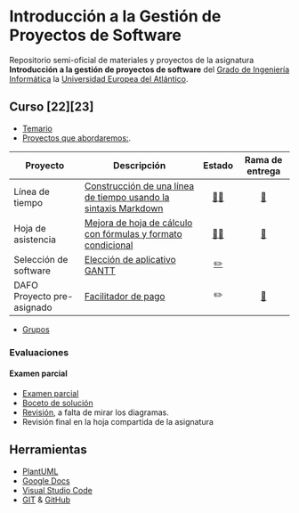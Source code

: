 # Introducción a la Gestión de Proyectos de Software

Repositorio semi-oficial de materiales y proyectos de la asignatura **Introducción a la gestión de proyectos de software** del [Grado de Ingeniería Informática](https://www.uneatlantico.es/escuela-politecnica-superior/estudios-grado-oficial-en-ingenieria-informatica) la [Universidad Europea del Atlántico](https://www.uneatlantico.es). 

## Curso [22][23]

* [Temario](docs/temario.md)
* [Proyectos que abordaremos:](docs/proyectos.md).

<div align="center">

|Proyecto|Descripción|Estado|Rama de entrega
|-|-|:-:|:-:
|Línea de tiempo|[Construcción de una línea de tiempo usando la sintaxis Markdown](./proyectos/001-lineaDeTiempo/)|[:mag_right::page_facing_up:](https://github.com/mmasias/iGPySw-22-23/pulls?q=is%3Apr+label%3AEvaluacionContinua-001+)|[:link:](https://github.com/mmasias/iGPySw-22-23/tree/Entrega-Evaluacion-Continua-1/proyectos/001-lineaDeTiempo)
|Hoja de asistencia|[Mejora de hoja de cálculo con fórmulas y formato condicional](./proyectos/002-propuestaMejoraHoja/)|[:mag_right::page_facing_up:](https://github.com/mmasias/iGPySw-22-23/pulls?q=is%3Apr+label%3AEvaluacionContinua-002+)|[:link:](https://github.com/mmasias/iGPySw-22-23/tree/Entrega-Evaluacion-Continua-2/proyectos/002-propuestaMejoraHoja)
|Selección de software|[Elección de aplicativo GANTT](./proyectos/003-DiagramaDeGantt/README.md)|[:pencil2:](https://docs.google.com/spreadsheets/d/1QMFJ8aK745agAT7zkVA07xLlue6UJ3i7X2Uw7SW7OrI/edit?usp=sharing)
|DAFO Proyecto pre-asignado|[Facilitador de pago](./proyectos/004-FacilitadorDePago/README.md)|:pencil2:|[:link:](https://github.com/mmasias/iGPySw-22-23/tree/Entrega-Evaluacion-Continua-4/proyectos/004-facilitadorDePago)

</div>

* [Grupos](docs/grupos.md)

 ### Evaluaciones

 #### Examen parcial

* [Examen parcial](https://forms.gle/xXvTw1zLTDnqAMEB7)
* [Boceto de solución](https://docs.google.com/spreadsheets/d/10VxkiHl7u7s4HgdTKofwbqihtmW4aYF9ei9dbMXReAs/edit?usp=sharing)
* [Revisión](https://docs.google.com/spreadsheets/d/1GT_xIFJ-B1Dn8NB4u8n1Nw_mK3RhZRzcYHA8EHgNJlE/edit?usp=sharing), a falta de mirar los diagramas.
* Revisión final en la hoja compartida de la asignatura

## Herramientas

* [PlantUML](https://plantuml.com/es/)
* [Google Docs](https://drive.google.com/drive/u/0/my-drive)
* [Visual Studio Code](https://code.visualstudio.com/)
* [GIT](https://git-scm.com/) & [GitHub](https://github.com/)
